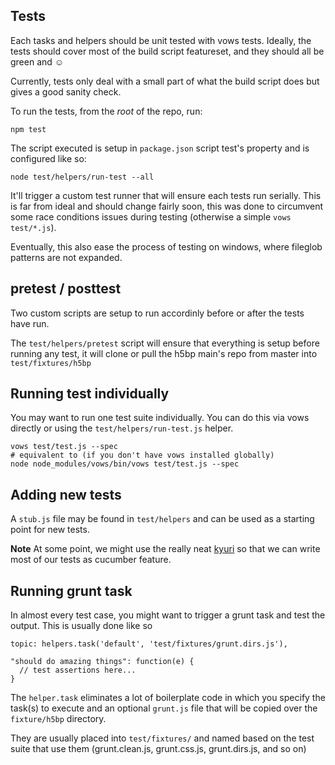 
## Tests

Each tasks and helpers should be unit tested with vows tests. Ideally,
the tests should cover most of the build script featureset, and they
should all be green and ☺

Currently, tests only deal with a small part of what the build script
does but gives a good sanity check.

To run the tests, from the *root* of the repo, run:

    npm test

The script executed is setup in `package.json` script test's property
and is configured like so:

    node test/helpers/run-test --all

It'll trigger a custom test runner that will ensure each tests run
serially. This is far from ideal and should change fairly soon, this was
done to circumvent some race conditions issues during testing (otherwise
a simple `vows test/*.js`).

Eventually, this also ease the process of testing on windows, where
fileglob patterns are not expanded.

## pretest / posttest

Two custom scripts are setup to run accordinly before or after the tests
have run.

The `test/helpers/pretest` script will ensure that everything is setup
before running any test, it will clone or pull the h5bp main's repo from
master into `test/fixtures/h5bp`

## Running test individually

You may want to run one test suite individually. You can do this via
vows directly or using the `test/helpers/run-test.js` helper.

    vows test/test.js --spec
    # equivalent to (if you don't have vows installed globally)
    node node_modules/vows/bin/vows test/test.js --spec

## Adding new tests

A `stub.js` file may be found in `test/helpers` and can be used as a
starting point for new tests.

**Note** At some point, we might use the really neat
[kyuri](https://github.com/nodejitsu/kyuri) so that we can write most of
our tests as cucumber feature.


## Running grunt task

In almost every test case, you might want to trigger a grunt task and
test the output. This is usually done like so

    topic: helpers.task('default', 'test/fixtures/grunt.dirs.js'),

    "should do amazing things": function(e) {
      // test assertions here...
    }

The `helper.task` eliminates a lot of boilerplate code in which you
specify the task(s) to execute and an optional `grunt.js` file that will
be copied over the `fixture/h5bp` directory.

They are usually placed into `test/fixtures/` and named based on the
test suite that use them (grunt.clean.js, grunt.css.js, grunt.dirs.js,
and so on)

